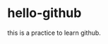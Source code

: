 # hello-github

this is a practice to learn github.                                                              
